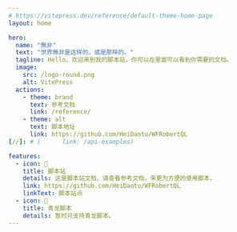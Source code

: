 ```yaml
---
# https://vitepress.dev/reference/default-theme-home-page
layout: home

hero:
  name: "無非"
  text: "世界無非是这样的，或是那样的。"
  tagline: Hello，欢迎来到我的脚本站，你可以在里面可以看到你需要的文档。
  image:
    src: /logo-round.png
    alt: VitePress
  actions:
    - theme: brand
      text: 参考文档
      link: /reference/
    - theme: alt
      text: 脚本地址
      link: https://github.com/HeiDaotu/WFRobertQL
[//]: # (      link: /api-examples)

features:
  - icon: 📝
    title: 脚本站
    details: 这是脚本站文档，请查看参考文档，来更为方便的使用脚本。
    link: https://github.com/HeiDaotu/WFRobertQL
    linkText: 脚本站点
  - icon: 🚀
    title: 青龙脚本
    details: 暂时只支持青龙脚本。
---
```


